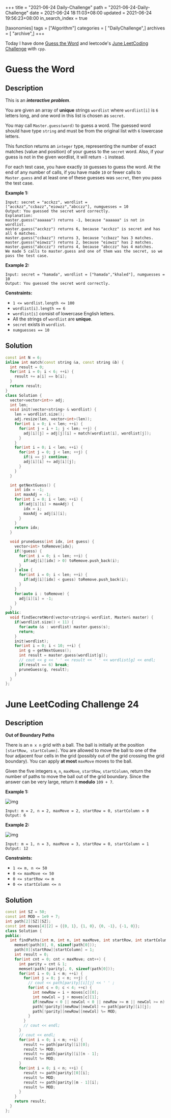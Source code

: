 +++
title = "2021-06-24 Daily-Challenge"
path = "2021-06-24-Daily-Challenge"
date = 2021-06-24 18:11:03+08:00
updated = 2021-06-24 19:56:23+08:00
in_search_index = true

[taxonomies]
tags = ["Algorithm"]
categories = [ "DailyChallenge",]
archives = [ "archive",]
+++

Today I have done [Guess the Word](https://leetcode.com/problems/guess-the-word/description/) and leetcode's [June LeetCoding Challenge](https://leetcode.com/explore/challenge/card/june-leetcoding-challenge-2021/606/week-4-june-22nd-june-28th/3790/) with `cpp`.

<!-- more -->

# Guess the Word

## Description

This is an ***interactive problem***.

You are given an array of **unique** strings `wordlist` where `wordlist[i]` is `6` letters long, and one word in this list is chosen as `secret`.

You may call `Master.guess(word)` to guess a word. The guessed word should have type `string` and must be from the original list with `6` lowercase letters.

This function returns an `integer` type, representing the number of exact matches (value and position) of your guess to the `secret` word. Also, if your guess is not in the given wordlist, it will return `-1` instead.

For each test case, you have exactly `10` guesses to guess the word. At the end of any number of calls, if you have made `10` or fewer calls to `Master.guess` and at least one of these guesses was `secret`, then you pass the test case.

 

**Example 1:**

```
Input: secret = "acckzz", wordlist = ["acckzz","ccbazz","eiowzz","abcczz"], numguesses = 10
Output: You guessed the secret word correctly.
Explanation:
master.guess("aaaaaa") returns -1, because "aaaaaa" is not in wordlist.
master.guess("acckzz") returns 6, because "acckzz" is secret and has all 6 matches.
master.guess("ccbazz") returns 3, because "ccbazz" has 3 matches.
master.guess("eiowzz") returns 2, because "eiowzz" has 2 matches.
master.guess("abcczz") returns 4, because "abcczz" has 4 matches.
We made 5 calls to master.guess and one of them was the secret, so we pass the test case.
```

**Example 2:**

```
Input: secret = "hamada", wordlist = ["hamada","khaled"], numguesses = 10
Output: You guessed the secret word correctly.
```

 

**Constraints:**

- `1 <= wordlist.length <= 100`
- `wordlist[i].length == 6`
- `wordlist[i]` consist of lowercase English letters.
- All the strings of `wordlist` are **unique**.
- `secret` exists in `wordlist`.
- `numguesses == 10`

## Solution

``` cpp
const int N = 6;
inline int match(const string &a, const string &b) {
  int result = 0;
  for(int i = 0; i < 6; ++i) {
    result += a[i] == b[i];
  }
  return result;
}
class Solution {
  vector<vector<int>> adj;
  int len;
  void init(vector<string> & wordlist) {
    len = wordlist.size();
    adj.resize(len, vector<int>(len));
    for(int i = 0; i < len; ++i) {
      for(int j = i + 1; j < len; ++j) {
        adj[i][j] = adj[j][i] = match(wordlist[i], wordlist[j]);
      }
    }
    for(int i = 0; i < len; ++i) {
      for(int j = 0; j < len; ++j) {
        if(i == j) continue;
        adj[i][i] += adj[i][j];
      }
    }
  }

  int getNextGuess() {
    int idx = -1;
    int maxAdj = -1;
    for(int i = 0; i < len; ++i) {
      if(adj[i][i] > maxAdj) {
        idx = i;
        maxAdj = adj[i][i];
      }
    }
    return idx;
  }

  void pruneGuess(int idx, int guess) {
    vector<int> toRemove{idx};
    if(!guess) {
      for(int i = 0; i < len; ++i) {
        if(adj[i][idx] > 0) toRemove.push_back(i);
      }
    } else {
      for(int i = 0; i < len; ++i) {
        if(adj[i][idx] < guess) toRemove.push_back(i);
      }
    }
    for(auto i : toRemove) {
      adj[i][i] = -1;
    }
  }
public:
  void findSecretWord(vector<string>& wordlist, Master& master) {
    if(wordlist.size() < 11) {
      for(auto &s : wordlist) master.guess(s);
      return;
    }
    init(wordlist);
    for(int i = 0; i < 10; ++i) {
      int g = getNextGuess();
      int result = master.guess(wordlist[g]);
      // cout << g << ' ' << result << ' ' << wordlist[g] << endl;
      if(result == 6) break;
      pruneGuess(g, result);
    }
  }
};
```

# June LeetCoding Challenge 24

## Description

**Out of Boundary Paths**

There is an `m x n` grid with a ball. The ball is initially at the position `[startRow, startColumn]`. You are allowed to move the ball to one of the four adjacent four cells in the grid (possibly out of the grid crossing the grid boundary). You can apply **at most** `maxMove` moves to the ball.

Given the five integers `m`, `n`, `maxMove`, `startRow`, `startColumn`, return the number of paths to move the ball out of the grid boundary. Since the answer can be very large, return it **modulo** `109 + 7`.

 

**Example 1:**

![img](https://assets.leetcode.com/uploads/2021/04/28/out_of_boundary_paths_1.png)

```
Input: m = 2, n = 2, maxMove = 2, startRow = 0, startColumn = 0
Output: 6
```

**Example 2:**

![img](https://assets.leetcode.com/uploads/2021/04/28/out_of_boundary_paths_2.png)

```
Input: m = 1, n = 3, maxMove = 3, startRow = 0, startColumn = 1
Output: 12
```

 

**Constraints:**

- `1 <= m, n <= 50`
- `0 <= maxMove <= 50`
- `0 <= startRow <= m`
- `0 <= startColumn <= n`

## Solution

``` cpp
const int SZ = 50;
const int MOD = 1e9 + 7;
int path[2][SZ][SZ];
const int moves[4][2] = {{0, 1}, {1, 0}, {0, -1}, {-1, 0}};
class Solution {
public:
  int findPaths(int m, int n, int maxMove, int startRow, int startColumn) {
    memset(path[0], 0, sizeof(path[0]));
    path[0][startRow][startColumn] = 1;
    int result = 0;
    for(int cnt = 0; cnt < maxMove; cnt++) {
      int parity = cnt & 1;
      memset(path[!parity], 0, sizeof(path[0]));
      for(int i = 0; i < m; ++i) {
        for(int j = 0; j < n; ++j) {
          // cout << path[parity][i][j] << ' ' ;
          for(int c = 0; c < 4; ++c) {
            int newRow = i + moves[c][0];
            int newCol = j + moves[c][1];
            if(newRow < 0 || newCol < 0 || newRow >= m || newCol >= n) continue;
            path[!parity][newRow][newCol] += path[parity][i][j];
            path[!parity][newRow][newCol] %= MOD;
          }
        }
        // cout << endl;
      }
      // cout << endl;
      for(int i = 0; i < m; ++i) {
        result += path[parity][i][0];
        result %= MOD;
        result += path[parity][i][n - 1];
        result %= MOD;
      }
      for(int i = 0; i < n; ++i) {
        result += path[parity][0][i];
        result %= MOD;
        result += path[parity][m - 1][i];
        result %= MOD;
      }
    }
    return result;
  }
};
```
